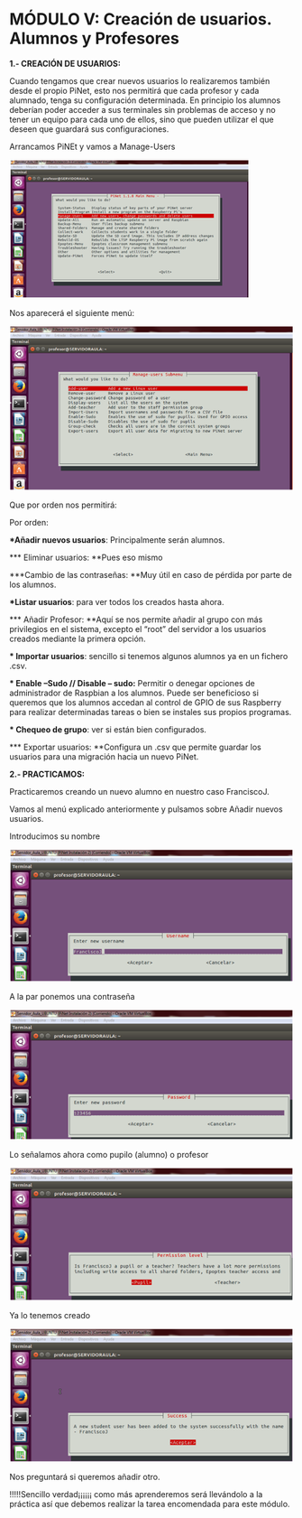 # MÓDULO V: Creación de usuarios. Alumnos y Profesores

**1.- CREACIÓN DE USUARIOS:**

Cuando tengamos que crear nuevos usuarios lo realizaremos también desde el propio PiNet, esto nos permitirá que cada profesor y cada alumnado, tenga su configuración determinada. En principio los alumnos deberían poder acceder a sus terminales sin problemas de acceso y no tener un equipo para cada uno de ellos, sino que pueden utilizar el que deseen que guardará sus configuraciones.

Arrancamos PiNEt y vamos a Manage-Users

![](/assets/import.pnghtt)

Nos aparecerá el siguiente menú:

![](/assets/veas)

Que por orden nos permitirá:

Por orden:

**\*Añadir nuevos usuarios**: Principalmente serán alumnos.

**\* Eliminar usuarios: **Pues eso mismo

**\*Cambio de las contraseñas: **Muy útil en caso de pérdida por parte de los alumnos.

**\*Listar usuarios**: para ver todos los creados hasta ahora.

**\* Añadir Profesor: **Aquí se nos permite añadir al grupo con más privilegios en el sistema, excepto el “root” del servidor a los usuarios creados mediante la primera opción.

**\* Importar usuarios**: sencillo si tenemos algunos alumnos ya en un fichero .csv.

**\* Enable –Sudo // Disable – sudo:** Permitir o denegar opciones de administrador de Raspbian a los alumnos. Puede ser beneficioso si queremos que los alumnos accedan al control de GPIO de sus Raspberry para realizar determinadas tareas o bien se instales sus propios programas.

**\* Chequeo de grupo**: ver si están bien configurados.

**\* Exportar usuarios: **Configura un .csv que permite guardar los usuarios para una migración hacia un nuevo PiNet.



**2.- PRACTICAMOS:**

Practicaremos creando un nuevo alumno en nuestro caso FranciscoJ.

Vamos al menú explicado anteriormente y pulsamos sobre Añadir nuevos usuarios.

Introducimos su nombre

![](/assets/y6)

A la par ponemos una contraseña

![](/assets/bvccx)

Lo señalamos ahora como pupilo \(alumno\) o profesor

![](/assets/cvdfe4rt)

Ya lo tenemos creado

![](/assets/fin)

Nos preguntará si queremos añadir otro.



!!!!!Sencillo verdad¡¡¡¡¡¡ como más aprenderemos será llevándolo a la práctica así que debemos realizar la tarea encomendada para este módulo.









